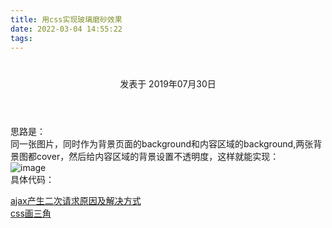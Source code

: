 ```yaml
---
title: 用css实现玻璃磨砂效果
date: 2022-03-04 14:55:22
tags:
---
```


<div class="post-block"><link itemprop="mainEntityOfPage" href="http://cmszlx.win/2019/07/30/用css实现玻璃磨砂效果/"><span hidden="" itemprop="author" itemscope="" itemtype="http://schema.org/Person"><meta itemprop="name" content="linXiao"><meta itemprop="description" content=""><meta itemprop="image" content="/images/avatar.gif"></span><span hidden="" itemprop="publisher" itemscope="" itemtype="http://schema.org/Organization"><meta itemprop="name" content="Hurry"></span><header class="post-header"><h1 class="post-title" itemprop="name headline"></h1><div class="post-meta"><span class="post-time"><span class="post-meta-item-icon"><i class="fa fa-calendar-o"></i></span><span class="post-meta-item-text">发表于</span><time title="创建于" itemprop="dateCreated datePublished" datetime="2019-07-30T17:50:55+08:00"> 2019年07月30日 </time></span></div></header><div class="post-body" itemprop="articleBody"><p>思路是：<br>同一张图片，同时作为背景页面的background和内容区域的background,两张背景图都cover，然后给内容区域的背景设置不透明度，这样就能实现：<br><img src="https://user-images.githubusercontent.com/22437181/61917955-1dad0b80-af82-11e9-9e6d-f78219602784.png" alt="image"><br>具体代码：</p><precode language="html" precodenum="0"></precode></div><footer class="post-footer"><div class="post-nav"><div class="post-nav-next post-nav-item"><a href="/2019/07/30/ajax产生二次请求原因及解决方式/" rel="next" title="ajax产生二次请求原因及解决方式"><i class="fa fa-chevron-left"></i> ajax产生二次请求原因及解决方式 </a></div><span class="post-nav-divider"></span><div class="post-nav-prev post-nav-item"><a href="/2019/07/30/css画三角/" rel="prev" title="css画三角"> css画三角 <i class="fa fa-chevron-right"></i></a></div></div></footer></div>
